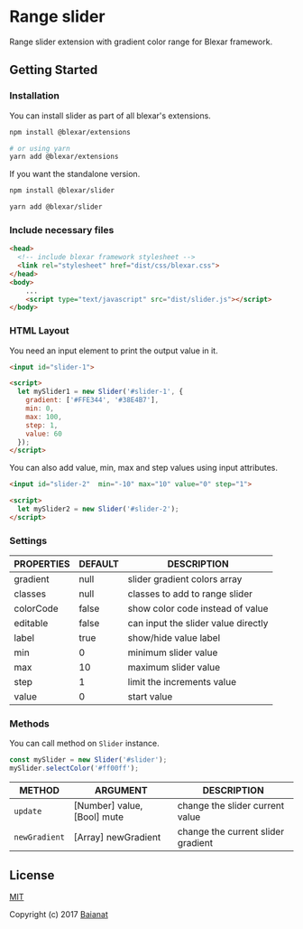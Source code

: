 # Range slider

Range slider extension with gradient color range for Blexar framework.

## Getting Started

### Installation

You can install slider as part of all blexar's extensions.

```bash
npm install @blexar/extensions

# or using yarn
yarn add @blexar/extensions
```

If you want the standalone version.

```bash
npm install @blexar/slider

yarn add @blexar/slider
```

### Include necessary files

``` html
<head>
  <!-- include blexar framework stylesheet -->
  <link rel="stylesheet" href="dist/css/blexar.css">
</head>
<body>
    ...
    <script type="text/javascript" src="dist/slider.js"></script>
</body>
```

### HTML Layout

You need an input element to print the output value in it.

``` html
<input id="slider-1">

<script>
  let mySlider1 = new Slider('#slider-1', {
    gradient: ['#FFE344', '#38E4B7'],
    min: 0,
    max: 100,
    step: 1,
    value: 60
  });
</script>
```

You can also add value, min, max and step values using input attributes.

``` html
<input id="slider-2"  min="-10" max="10" value="0" step="1">

<script>
  let mySlider2 = new Slider('#slider-2');
</script>
```

### Settings

| PROPERTIES | DEFAULT | DESCRIPTION                         |
| ---------- | ------- | ----------------------------------- |
| gradient   | null    | slider gradient colors array        |
| classes    | null    | classes to add to range slider      |
| colorCode  | false   | show color code instead of value    |
| editable   | false   | can input the slider value directly |
| label      | true    | show/hide value label               |
| min        | 0       | minimum slider value                |
| max        | 10      | maximum slider value                |
| step       | 1       | limit the increments value          |
| value      | 0       | start value                         |

### Methods

You can call method on `Slider` instance.

```js
const mySlider = new Slider('#slider');
mySlider.selectColor('#ff00ff');
```

| METHOD | ARGUMENT | DESCRIPTION |
| ------ | -------- | ----------- |
| `update` | [Number] value, [Bool] mute | change the slider current value |
| `newGradient` | [Array] newGradient | change the current slider gradient|

## License

[MIT](http://opensource.org/licenses/MIT)

Copyright (c) 2017 [Baianat](http://baianat.com)
